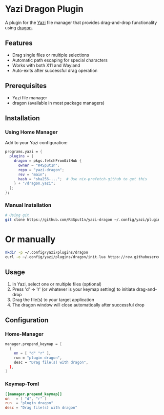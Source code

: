 # Yazi Dragon Plugin

A plugin for the [Yazi](https://github.com/sxyazi/yazi) file manager that provides drag-and-drop functionality using [dragon](https://github.com/mwh/dragon).

## Features

- Drag single files or multiple selections
- Automatic path escaping for special characters
- Works with both X11 and Wayland
- Auto-exits after successful drag operation

## Prerequisites

- Yazi file manager
- dragon (available in most package managers)

## Installation

### Using Home Manager

Add to your Yazi configuration:

```nix
programs.yazi = {
  plugins = {
    dragon = pkgs.fetchFromGitHub {
      owner = "R4Sput1n";
      repo = "yazi-dragon";
      rev = "main";
      hash = "sha256-...";  # Use nix-prefetch-github to get this
    } + "/dragon.yazi";
  };
};
```

### Manual Installation

```bash
# Using git
git clone https://github.com/R4Sput1n/yazi-dragon ~/.config/yazi/plugins/dragon
```

# Or manually
```bash
mkdir -p ~/.config/yazi/plugins/dragon
curl -o ~/.config/yazi/plugins/dragon/init.lua https://raw.githubusercontent.com/R4Sput1n/yazi-dragon/main/init.lua
```

## Usage
1. In Yazi, select one or multiple files (optional)
2. Press 'd' -> 'r' (or whatever is your keymap setting) to initiate drag-and-drop
3. Drag the file(s) to your target application
4. The dragon window will close automatically after successful drop

## Configuration
### Home-Manager
```nix
manager.prepend_keymap = [
  {
    on = [ "d" "r" ],
    run = "plugin dragon",
    desc = "Drag file(s) with dragon",
  },
]
```

### Keymap-Toml
```toml
[[manager.prepend_keymap]]
on   = [ "d", "r" ]
run  = "plugin dragon"
desc = "Drag file(s) with dragon"
```
